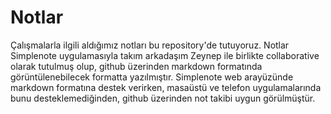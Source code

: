 # Notlar
Çalışmalarla ilgili aldığımız notları bu repository'de tutuyoruz. Notlar Simplenote uygulamasıyla takım arkadaşım Zeynep ile birlikte collaborative olarak tutulmuş olup, github üzerinden markdown formatında görüntülenebilecek formatta yazılmıştır. Simplenote web arayüzünde markdown formatına destek verirken, masaüstü ve telefon uygulamalarında bunu desteklemediğinden, github üzerinden not takibi uygun görülmüştür.
